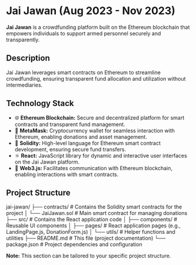 # Jai Jawan (Aug 2023 - Nov 2023)

**Jai Jawan** is a crowdfunding platform built on the Ethereum blockchain that empowers individuals to support armed personnel securely and transparently.

## Description

Jai Jawan leverages smart contracts on Ethereum to streamline crowdfunding, ensuring transparent fund allocation and utilization without intermediaries.

## Technology Stack

* 🌐 **Ethereum Blockchain:** Secure and decentralized platform for smart contracts and transparent fund management.
* 💼 **MetaMask:** Cryptocurrency wallet for seamless interaction with Ethereum, enabling donations and asset management.
* 📜 **Solidity:** High-level language for Ethereum smart contract development, ensuring secure fund transfers.
* ⚛️ **React:** JavaScript library for dynamic and interactive user interfaces on the Jai Jawan platform.
* 🔗 **Web3.js:** Facilitates communication with Ethereum blockchain, enabling interactions with smart contracts.

## Project Structure
jai-jawan/
├── contracts/   # Contains the Solidity smart contracts for the project
│   └── JaiJawan.sol   # Main smart contract for managing donations
├── src/          # Contains the React application code
│   ├── components/   # Reusable UI components
│   ├── pages/        # React application pages (e.g., LandingPage.js, DonationForm.js)
│   └── utils/        # Helper functions and utilities
├── README.md      # This file (project documentation)
└── package.json   # Project dependencies and configuration

**Note:** This section can be tailored to your specific project structure.

